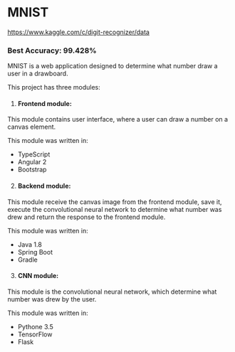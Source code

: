 # MNIST

https://www.kaggle.com/c/digit-recognizer/data

### Best Accuracy: 99.428% ###

MNIST is a web application designed to determine what number draw a user in a drawboard.

This project has three modules:

1. #### Frontend module: ####

This module contains user interface, where a user can draw a number on a canvas element.

This module was written in:
* TypeScript
* Angular 2
* Bootstrap

2. #### Backend module: ####

This module receive the canvas image from the frontend module, save it, execute the convolutional neural network to determine what number was drew and return the response to the frontend module.

This module was written in:
* Java 1.8
* Spring Boot
* Gradle

3. #### CNN module: ####

This module is the convolutional neural network, which determine what number was drew by the user.

This module was written in:
* Pythone 3.5
* TensorFlow
* Flask
